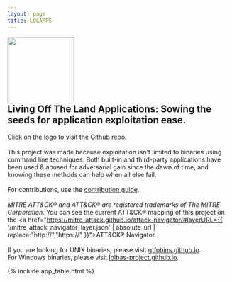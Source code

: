 ```yaml
---
layout: page
title: LOLAPPS
---
```


<div class="header-box">
<a href="https://github.com/LOLAPPS-Project/LOLAPPS/blob/main/README.md"><img src="{{ '/assets/logo.png' | relative_url }}" height="150" style="margin-right: 10px;"></a>
<div>
<h2 style="margin-top: 0">Living Off The Land Applications: Sowing the seeds for application exploitation ease.</h2>



Click on the logo to visit the Github repo. 
<br><br>
This project was made because exploitation isn't limited to binaries using command line techniques. Both built-in and third-party applications have been used & abused for adversarial gain since
the dawn of time, and knowing these methods can help when all else fail. 
<br><br>
For contributions, use the
<a href="https://github.com/LOLAPPS-Project/LOLAPPS/blob/main/Contributing.md">contribution guide</a>.
<br>
<br>
<span style="font-style: italic;">MITRE ATT&amp;CK&reg; and ATT&amp;CK&reg; are registered trademarks of The MITRE Corporation.</span> You can see the current ATT&amp;CK&reg; mapping of this project on the <a href="https://mitre-attack.github.io/attack-navigator/#layerURL={{ '/mitre_attack_navigator_layer.json' | absolute_url | replace:"http://","https://" }}">ATT&amp;CK&reg; Navigator</a>.
<br>
<br>
If you are looking for UNIX binaries, please visit <a href="https://gtfobins.github.io/">gtfobins.github.io</a>.
<br>
For Windows binaries, please visit <a href="https://lolbas-project.github.io/">lolbas-project.github.io</a>.  
</div>
</div>

[functions]: /functions/
{% include app_table.html %}
